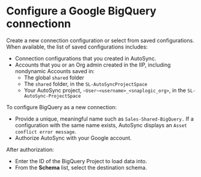 # Configure a Google BigQuery connectionn

Create a new connection configuration or select from saved configurations. When available, the list of saved configurations includes:

-   Connection configurations that you created in AutoSync.
-   Accounts that you or an Org admin created in the IIP, including nondynamic Accounts saved in:
    -   The global `shared` folder
    -   The `shared` folder, in the `SL-AutoSyncProjectSpace`
    -   Your AutoSync project, `~User~<username>_<snaplogic_org>`, in the `SL-AutoSync-ProjectSpace`

To configure BigQuery as a new connection:

-   Provide a unique, meaningful name such as `Sales-Shared-BigQuery.` If a configuration with the same name exists, AutoSync displays an `Asset conflict error message`.
-   Authorize AutoSync with your Google account.

After authorization:

-   Enter the ID of the BigQuery Project to load data into.
-   From the **Schema** list, select the destination schema.

